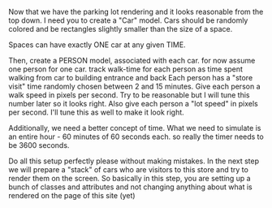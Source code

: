 Now that we have the parking lot rendering and it looks reasonable from the top down. I need you to create a "Car" model. Cars should be randomly colored and be rectangles slightly smaller than the size of a space.

Spaces can have exactly ONE car at any given TIME.

Then, create a PERSON model, associated with each car. for now assume one person for one car. track walk-time for each person as time spent walking from car to building entrance and back
Each person has a "store visit" time randomly chosen between 2 and 15 minutes. Give each person a walk speed in pixels per second. Try to be reasonable but I will tune this number later so it looks right. Also give each person a "lot speed" in pixels per second. I'll tune this as well to make it look right.

Additionally, we need a better concept of time. What we need to simulate is an entire hour - 60 minutes of 60 seconds each. so really the timer needs to be 3600 seconds.

Do all this setup perfectly please without making mistakes. In the next step we will prepare a "stack" of cars who are visitors to this store and try to render them on the screen. So basically in this step, you are setting up a bunch of classes and attributes and not changing anything about what is rendered on the page of this site (yet)